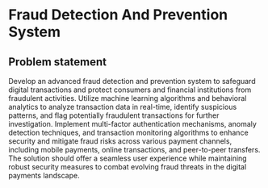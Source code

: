 # Fraud Detection And Prevention System

## Problem statement

Develop an advanced fraud detection and prevention system to
safeguard digital transactions and protect consumers and financial institutions
from fraudulent activities. Utilize machine learning algorithms and behavioral
analytics to analyze transaction data in real-time, identify suspicious patterns,
and flag potentially fraudulent transactions for further investigation. Implement
multi-factor authentication mechanisms, anomaly detection techniques, and
transaction monitoring algorithms to enhance security and mitigate fraud
risks across various payment channels, including mobile payments, online
transactions, and peer-to-peer transfers. The solution should offer a seamless
user experience while maintaining robust security measures to combat
evolving fraud threats in the digital payments landscape.

